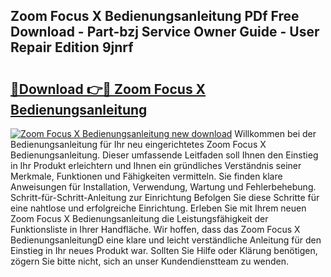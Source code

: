 ## Zoom Focus X Bedienungsanleitung PDf Free Download - Part-bzj Service Owner Guide - User Repair Edition 9jnrf

# <h2><a href="http://df4vrd.blite.top/?on=Zoom+Focus+X+Bedienungsanleitung">🔗Download 👉🔴 Zoom Focus X Bedienungsanleitung</a></h2>

[![Zoom Focus X Bedienungsanleitung new download](https://i.imgur.com/lujVjoI.png)](http://df4vrd.blite.top/?on=Zoom+Focus+X+Bedienungsanleitung)
Willkommen bei der Bedienungsanleitung für Ihr neu eingerichtetes Zoom Focus X Bedienungsanleitung. Dieser umfassende Leitfaden soll Ihnen den Einstieg in Ihr Produkt erleichtern und Ihnen ein gründliches Verständnis seiner Merkmale, Funktionen und Fähigkeiten vermitteln. Sie finden klare Anweisungen für Installation, Verwendung, Wartung und Fehlerbehebung. Schritt-für-Schritt-Anleitung zur Einrichtung Befolgen Sie diese Schritte für eine nahtlose und erfolgreiche Einrichtung. Erleben Sie mit Ihrem neuen Zoom Focus X Bedienungsanleitung die Leistungsfähigkeit der Funktionsliste in Ihrer Handfläche. Wir hoffen, dass das Zoom Focus X BedienungsanleitungD eine klare und leicht verständliche Anleitung für den Einstieg in Ihr neues Produkt war. Sollten Sie Hilfe oder Klärung benötigen, zögern Sie bitte nicht, sich an unser Kundendienstteam zu wenden.
